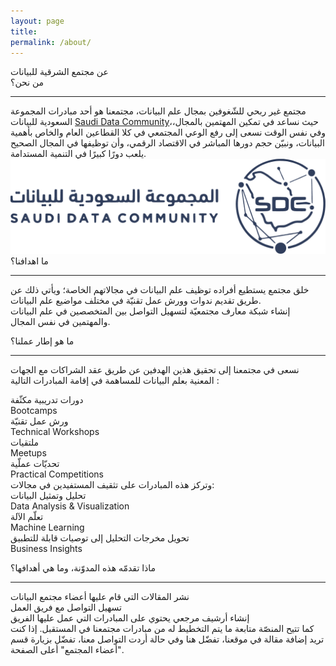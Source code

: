 ```yaml
---
layout: page
title:
permalink: /about/
---
```

<div class="about-title">عن مجتمع الشرقية للبيانات</div>

<div class="who-box">
<div class="about-heading">من نحن؟</div>
<hr class="about-hr">
<div class="about-text">
مجتمع غير ربحي للشّغوفين بمجال علم البيانات، مجتمعنا هو أحد مبادرات المجموعة السعودية للبيانات <a href="https://www.datacommunitysa.com/home/"> Saudi Data Community</a>،حيث نساعد في تمكين المهتمين بالمجال، وفي نفس الوقت نسعى إلى رفع الوعي المجتمعي في كلا القطاعين العام والخاص بأهمية البيانات، ونبيّن حجم دورها المباشر في الاقتصاد الرقمي، وأن توظيفها في المجال الصحيح يلعب دورًا كبيرًا في التنمية المستدامة.
</div>
<div class="about-img"><img src="/images/sdc.png" alt="sdc logo"/></div>
</div>

<div class="goals-box">
<div class="about-heading">ما اهدافنا؟</div>
<hr class="about-hr">
<p class="about-text">
خلق مجتمع يستطيع أفراده توظيف علم البيانات في مجالاتهم الخاصة؛ ويأتي ذلك عن طريق تقديم ندوات وورش عمل تقنيّة في مختلف مواضيع علم البيانات.
<br>
إنشاء شبكة معارف مجتمعيّة لتسهيل التواصل بين المتخصصين في علم البيانات والمهتمين في نفس المجال.
</p>
</div>

<div class="framework-box">
<div class="about-heading"> ما هو إطار عملنا؟ </div>
<hr class="about-hr">
<p class="about-text">
نسعى في مجتمعنا إلى تحقيق هذين الهدفين عن طريق عقد الشراكات مع الجهات المعنية بعلم البيانات للمساهمة في إقامة المبادرات التالية :
<div class="big-box">
<div class="box">دورات تدريبية مكثّفة <br>Bootcamps</div>
<div class="box">ورش عمل تقنيّة <br>Technical Workshops</div>
<div class="box">ملتقيات<br> Meetups</div>
<div class="box">تحديّات عملّية <br>Practical Competitions</div>
</div>
 وتركز هذه المبادرات على تثقيف المستفيدين في مجالات:
 <div class="big-box fields">
<div class="box">تحليل وتمثيل البيانات <br>Data Analysis & Visualization</div>
<div class="box">تعلّم الآلة <br>Machine Learning</div>
<div class="box">تحويل مخرجات التحليل إلى توصيات قابلة للتطبيق <br>Business Insights</div>
</div>
</p>
</div>

<div class="offer-box">
<div class="about-heading">ماذا تقدمّه هذه المدوّنة، وما هي أهدافها؟</div>
<hr class="about-hr">
<div class="about-text">
<div class="big-box">
<div class="box">نشر المقالات التي قام عليها أعضاء مجتمع البيانات</div>
<div class="box">تسهيل التواصل مع فريق العمل</div>
<div class="box">إنشاء أرشيف مرجعي يحتوي على المبادرات التي عمل عليها الفريق</div>
</div>
 كما تتيح المنصّة متابعة ما يتم التخطيط له من مبادرات مجتمعنا في المستقبل.
إذا كنت تريد إضافة مقالة في موقعنا، تفضّل هنا
وفي حالة أردت التواصل معنا، تفضّل بزيارة قسم "أعضاء المجتمع" أعلى الصفحة.
</div>
</div>
